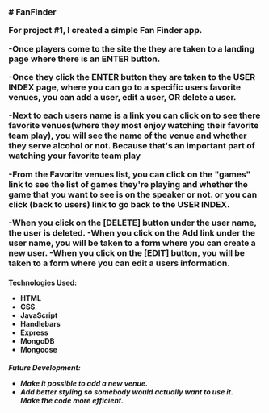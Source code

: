<h3># FanFinder

For project #1, I created a simple Fan Finder app. 

-Once players come to the site the they are taken to a landing page where there is an ENTER button.

-Once they click the ENTER button they are taken to the USER INDEX page, where you can go to a specific users favorite venues, you can add a user, edit a user, OR delete a user.

-Next to each users name is a link you can click on to see there favorite venues(where they most enjoy watching their favorite team play), you will see the name of the venue and whether they serve alcohol or not. Because that's an important part of watching your favorite team play

-From the Favorite venues list, you can click on the "games" link to see the list of games they're playing and whether the game that you want to see is on the speaker or not. or you can click (back to users) link to go back to the USER INDEX.

-When you click on the [DELETE] button under the user name, the user is deleted.
-When you click on the Add link under the user name, you will be taken to a form where you can create a new user.
-When you click on the [EDIT] button, you will be taken to a form where you can edit a users information.
</h3>

<h4>
Technologies Used:

<ul>
<li>HTML</li>
<li>CSS</li>
<li>JavaScript</li>
<li>Handlebars</li>
<li>Express</li>
<li>MongoDB</li>
<li>Mongoose</li>
</ul>
</h4>

<h5>
Future Development:
<ul>
<li>Make it possible to add a new venue.</li>
<li>Add better styling so somebody would actually want to use it.</li>
Make the code more efficient.
</ul>
</h5>
